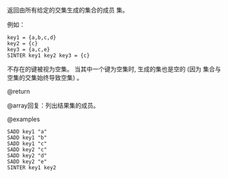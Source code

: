 返回由所有给定的交集生成的集合的成员
集。

例如：

    key1 = {a,b,c,d}
    key2 = {c}
    key3 = {a,c,e}
    SINTER key1 key2 key3 = {c}

不存在的键被视为空集。
当其中一个键为空集时, 生成的集也是空的 (因为
集合与空集的交集始终导致空集) 。

@return

@array回复：列出结果集的成员。

@examples

```cli
SADD key1 "a"
SADD key1 "b"
SADD key1 "c"
SADD key2 "c"
SADD key2 "d"
SADD key2 "e"
SINTER key1 key2
```
